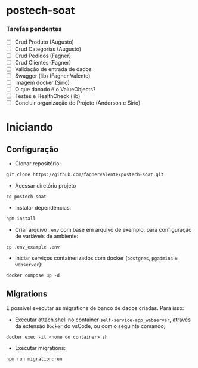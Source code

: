 # postech-soat

### Tarefas pendentes
- [ ] Crud Produto (Augusto)
- [ ] Crud Categorias (Augusto)
- [ ] Crud Pedidos (Fagner)
- [ ] Crud Clientes (Fagner)
- [ ] Validação de entrada de dados
- [ ] Swagger (lib) (Fagner Valente)
- [ ] Imagem docker (Sirio)
- [ ] O que danado é o ValueObjects?
- [ ] Testes e HealthCheck (lib)
- [ ] Concluir organização do Projeto (Anderson e Sirio)

# Iniciando

## Configuração
- Clonar repositório:
```
git clone https://github.com/fagnervalente/postech-soat.git
```
- Acessar diretório projeto
```
cd postech-soat
```
- Instalar dependências:
```
npm install
```
- Criar arquivo `.env` com base em arquivo de exemplo, para configuração de variáveis de ambiente:
```
cp .env_example .env
```
- Iniciar serviços containerizados com docker (`postgres`, `pgadmin4` e `webserver`):
```
docker compose up -d
```

## Migrations
É possível executar as migrations de banco de dados criadas. Para isso:
- Executar attach shell no container `self-service-app_webserver`, através da extensão `Docker` do vsCode, ou com o seguinte comando;
```
docker exec -it <nome do container> sh
```
- Executar migrations:
```
npm run migration:run
```
